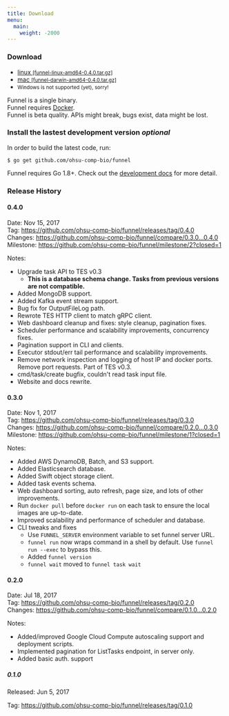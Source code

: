 ```yaml
---
title: Download
menu:
  main:
    weight: -2000
---
```


### Download

- [linux <small>[funnel-linux-amd64-0.4.0.tar.gz]</small>][linux-64-bin]
- [mac <small>[funnel-darwin-amd64-0.4.0.tar.gz]</small>][mac-64-bin]
- <small>Windows is not supported (yet), sorry!</small>

Funnel is a single binary.  
Funnel requires [Docker][docker].  
Funnel is beta quality. APIs might break, bugs exist, data might be lost.  

<h3>Install the lastest development version <i class="optional">optional</i></h3>

In order to build the latest code, run:
```shell
$ go get github.com/ohsu-comp-bio/funnel
```

Funnel requires Go 1.8+. Check out the [development docs][dev] for more detail.

### Release History

#### 0.4.0

Date: Nov 15, 2017  
Tag: https://github.com/ohsu-comp-bio/funnel/releases/tag/0.4.0  
Changes: https://github.com/ohsu-comp-bio/funnel/compare/0.3.0...0.4.0  
Milestone: https://github.com/ohsu-comp-bio/funnel/milestone/2?closed=1  

Notes:

- Upgrade task API to TES v0.3
  - **This is a database schema change. Tasks from previous versions are not compatible.**
- Added MongoDB support.
- Added Kafka event stream support.
- Bug fix for OutputFileLog path.
- Rewrote TES HTTP client to match gRPC client.
- Web dashboard cleanup and fixes: style cleanup, pagination fixes.
- Scheduler performance and scalability improvements, concurrency fixes.
- Pagination support in CLI and clients.
- Executor stdout/err tail performance and scalability improvements.
- Remove network inspection and logging of host IP and docker ports.
  Remove port requests. Part of TES v0.3.
- cmd/task/create bugfix, couldn't read task input file.
- Website and docs rewrite.

#### 0.3.0

Date: Nov 1, 2017  
Tag: https://github.com/ohsu-comp-bio/funnel/releases/tag/0.3.0  
Changes: https://github.com/ohsu-comp-bio/funnel/compare/0.2.0...0.3.0  
Milestone: https://github.com/ohsu-comp-bio/funnel/milestone/1?closed=1  

Notes:

- Added AWS DynamoDB, Batch, and S3 support.
- Added Elasticsearch database.
- Added Swift object storage client.
- Added task events schema.
- Web dashboard sorting, auto refresh, page size, and lots of other improvements.
- Run `docker pull` before `docker run` on each task to ensure the local images
  are up-to-date.
- Improved scalability and performance of scheduler and database.
- CLI tweaks and fixes
  - Use `FUNNEL_SERVER` environment variable to set funnel server URL.
  - `funnel run` now wraps command in a shell by default.
    Use `funnel run --exec` to bypass this.
  - Added `funnel version`
  - `funnel wait` moved to `funnel task wait`

#### 0.2.0

Date: Jul 18, 2017  
Tag: https://github.com/ohsu-comp-bio/funnel/releases/tag/0.2.0  
Changes: https://github.com/ohsu-comp-bio/funnel/compare/0.1.0...0.2.0  

Notes:

- Added/improved Google Cloud Compute autoscaling support and deployment scripts.
- Implemented pagination for ListTasks endpoint, in server only.
- Added basic auth. support

##### 0.1.0

Released: Jun 5, 2017

Tag: https://github.com/ohsu-comp-bio/funnel/releases/tag/0.1.0


[linux-64-bin]: https://github.com/ohsu-comp-bio/funnel/releases/download/0.3.0/funnel-linux-amd64-0.3.0.tar.gz
[mac-64-bin]: https://github.com/ohsu-comp-bio/funnel/releases/download/0.3.0/funnel-darwin-amd64-0.3.0.tar.gz
[dev]: /docs/development/
[docker]: https://docker.io
